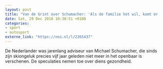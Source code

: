 ```yaml
---
layout: post
title: "Van de Grint over Schumacher: 'Als de familie het wil, komt er een mededeling'"
date: Sat, 29 Dec 2018 10:30:51 +0100
categories: 
- sport 
- autosport 
externe_link: "https://nos.nl/l/2265437"
---
```


De Nederlander was jarenlang adviseur van Michael Schumacher, die sinds zijn skiongeluk precies vijf jaar geleden niet meer in het openbaar is verschenen. De speculaties nemen toe over diens gezondheid.
